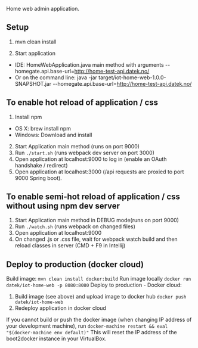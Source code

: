 Home web admin application.

Setup
-----
1. mvn clean install

2. Start application
- IDE: HomeWebApplication.java main method with arguments --homegate.api.base-url=http://home-test-api.datek.no/
- Or on the command line: java -jar target/iot-home-web-1.0.0-SNAPSHOT.jar --homegate.api.base-url=http://home-test-api.datek.no/

To enable hot reload of application / css
-----
1. Install npm
- OS X: brew install npm
- Windows: Download and install

2. Start Application main method (runs on port 9000)
3. Run `./start.sh` (runs webpack dev server on port 3000)
4. Open application at localhost:9000 to log in (enable an OAuth handshake / redirect)
5. Open application at localhost:3000 (/api requests are proxied to port 9000 Spring boot).

To enable semi-hot reload of application / css without using npm dev server
-----
1. Start Application main method in DEBUG mode(runs on port 9000)
2. Run `./watch.sh` (runs webpack on changed files)
3. Open application at localhost:9000
4. On changed .js or .css file, wait for webpack watch build and then reload classes in server (CMD + F9 in Intellij)

Deploy to production (docker cloud)
----
Build image: `mvn clean install docker:build`
Run image locally `docker run datek/iot-home-web -p 8080:8080`
Deploy to production - Docker cloud:
1. Build image (see above) and upload image to docker hub `docker push datek/iot-home-web`
2. Redeploy application in docker cloud

If you cannot build or push the docker image (when changing IP address of your development machine), run
`docker-machine restart && eval "$(docker-machine env default)"`
This will reset the IP address of the boot2docker instance in your VirtualBox.